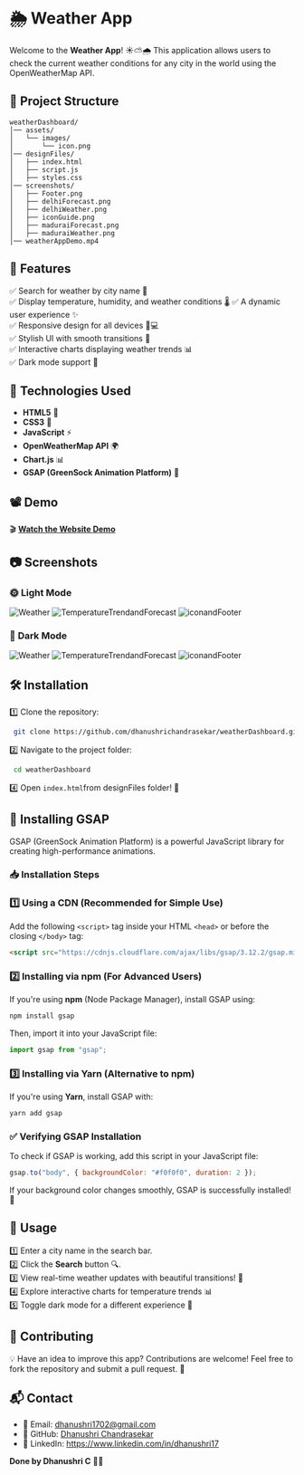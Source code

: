 # 🌦️ Weather App

Welcome to the **Weather App**! ☀️⛅🌧️ This application allows users to check the current weather conditions for any city in the world using the OpenWeatherMap API.

## 📂 Project Structure
```
weatherDashboard/
│── assets/
│   └── images/
│       └── icon.png
│── designFiles/
│   ├── index.html
│   ├── script.js
│   ├── styles.css
│── screenshots/
│   ├── Footer.png
│   ├── delhiForecast.png
│   ├── delhiWeather.png
│   ├── iconGuide.png
│   ├── maduraiForecast.png
│   ├── maduraiWeather.png
│── weatherAppDemo.mp4
```

## 📌 Features

✅ Search for weather by city name 🌇️  
✅ Display temperature, humidity, and weather conditions 🌡️
✅ A dynamic user experience ✨  
✅ Responsive design for all devices 📱💻  
✅ Stylish UI with smooth transitions 🎨  
✅ Interactive charts displaying weather trends 📊    
✅ Dark mode support 🌙  

## 🚀 Technologies Used

- **HTML5** 📄  
- **CSS3** 🎨 
- **JavaScript** ⚡  
- **OpenWeatherMap API** 🌍  
- **Chart.js** 📊  
- **GSAP (GreenSock Animation Platform)** 🎥  

## 📽️ Demo

🎬 **[Watch the Website Demo](https://github.com/dhanushrichandrasekar/weatherDashboard/blob/c2da452f20d1067664c8ddf62289a30300598fe6/weatherAppDemo.mp4)**

## 📷 Screenshots

### 🌞 **Light Mode**
![Weather](https://github.com/dhanushrichandrasekar/weatherDashboard/blob/abd02111b141ccff77cb364759f2f9621f873e53/screenshots/maduraiWeather.png)
![TemperatureTrendandForecast](https://github.com/dhanushrichandrasekar/weatherDashboard/blob/abd02111b141ccff77cb364759f2f9621f873e53/screenshots/maduraiForecast.png)
![iconandFooter](https://github.com/dhanushrichandrasekar/weatherDashboard/blob/abd02111b141ccff77cb364759f2f9621f873e53/screenshots/Footer.png)

### 🌙 **Dark Mode**
![Weather](https://github.com/dhanushrichandrasekar/weatherDashboard/blob/abd02111b141ccff77cb364759f2f9621f873e53/screenshots/delhiWeather.png)
![TemperatureTrendandForecast](https://github.com/dhanushrichandrasekar/weatherDashboard/blob/abd02111b141ccff77cb364759f2f9621f873e53/screenshots/delhiForecast.png)
![iconandFooter](https://github.com/dhanushrichandrasekar/weatherDashboard/blob/abd02111b141ccff77cb364759f2f9621f873e53/screenshots/iconGuide.png)


## 🛠️ Installation

1️⃣ Clone the repository:
```bash
 git clone https://github.com/dhanushrichandrasekar/weatherDashboard.git
```

2️⃣ Navigate to the project folder:
```bash
 cd weatherDashboard
```

4️⃣ Open `index.html`from designFiles folder! 🚀

## 🎥 Installing GSAP

GSAP (GreenSock Animation Platform) is a powerful JavaScript library for creating high-performance animations.  

### 📥 Installation Steps  

### 1️⃣ Using a CDN (Recommended for Simple Use)  
Add the following `<script>` tag inside your HTML `<head>` or before the closing `</body>` tag:  

```html
<script src="https://cdnjs.cloudflare.com/ajax/libs/gsap/3.12.2/gsap.min.js"></script>
```

### 2️⃣ Installing via npm (For Advanced Users)  
If you're using **npm** (Node Package Manager), install GSAP using:  

```bash
npm install gsap
```

Then, import it into your JavaScript file:  

```javascript
import gsap from "gsap";
```

### 3️⃣ Installing via Yarn (Alternative to npm)  
If you're using **Yarn**, install GSAP with:  

```bash
yarn add gsap
```

### ✅ Verifying GSAP Installation  
To check if GSAP is working, add this script in your JavaScript file:  

```javascript
gsap.to("body", { backgroundColor: "#f0f0f0", duration: 2 });
```

If your background color changes smoothly, GSAP is successfully installed! 🎉  

## 📝 Usage

1️⃣ Enter a city name in the search bar.  
2️⃣ Click the **Search** button 🔍.  
3️⃣ View real-time weather updates with beautiful transitions! 🌈  
4️⃣ Explore interactive charts for temperature trends 📊  
5️⃣ Toggle dark mode for a different experience 🌙  

## 🌟 Contributing

💡 Have an idea to improve this app? Contributions are welcome! Feel free to fork the repository and submit a pull request. 🤝

## 📬 Contact

- 📧 Email: dhanushri1702@gmail.com
- 📌 GitHub:  [Dhanushri Chandrasekar](https://github.com/dhanushrichandrasekar)  
- 🔗 LinkedIn: https://www.linkedin.com/in/dhanushri17

**Done by Dhanushri C** 🎨🚀

